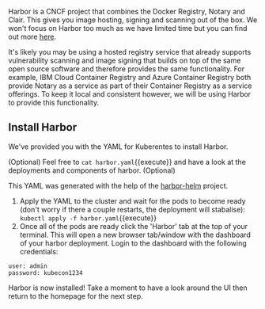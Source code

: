 Harbor is a CNCF project that combines the Docker Registry, Notary and Clair. This gives you image hosting, signing and scanning out of the box. We won't focus on Harbor too much as we have limited time but you can find out more [here](https://github.com/goharbor/harbor/blob/master/README.md).

It's likely you may be using a hosted registry service that already supports vulnerability scanning and image signing that builds on top of the same open source software and therefore provides the same functionality. For example, IBM Cloud Container Registry and Azure Container Registry both provide Notary as a service as part of their Container Registry as a service offerings. To keep it local and consistent however, we will be using Harbor to provide this functionality.

<!-- ## Setup

When running a cluster, you would normally add the Harbor CA to your cluster's trusted CAs. Since we are using a local minikube for our cluster, we will just start minikube with making an exception for harbor as an insecure registry.

1. First get your Minikube IP. Minikube may take a minute to start.

    ```bash
    minikube start
    MINIKUBE_IP=$(minikube ip)
    minikube stop
    ```

2. Start the cluster with the insecure registry flag.

    ```bash
    minikube start --insecure-registry=https://$MINIKUBE_IP:30003
    ```

3. We will deploy our registry as an application in minikube, using the harbor setup. To install Harbor run:

    ```bash
    helm template setup/harbor --name harbor --set expose.tls.commonName=$MINIKUBE_IP --set externalURL=https://$MINIKUBE_IP:30003  > setup/harbor.yaml
    kubectl apply -f setup/harbor.yaml
    ```

    This step can take a few minutes. You can check the progress by accessing the application at <Minikube_IP>:30003 in your browser or taking a look at the cluster state.

    ```bash
    kubectl get all
    ```

While you're waiting for Harbor to start, you can proceed to add the certificate to your local machine.

### Add the Harbor CA to your machine's trusted CAs

Adding the certificates to your machine's trusted CAs is not necessary to deploy into the cluster, but we will need it for later steps using Notary.

1. Retrieve the CA cert from Kubernetes

    ```bash
    kubectl get secrets -o json harbor-harbor-nginx | jq -r '.data["ca.crt"]' | base64 --decode > harbor-ca.crt
    ```

2. Add trusted root certificate

    **OSX**

    ```bash
    sudo security add-trusted-cert -d -r trustRoot -k /Library/Keychains/System.keychain harbor-ca.crt
    # Then restart your Docker Daemon for it to take effect.
    ```

    **Ubuntu/Debian**

    ```bash
    sudo cp harbor-ca.crt /usr/local/share/ca-certificates/harbor-ca.crt
    sudo update-ca-certificates
    ```

    **Windows**

    ```bash
    certutil -addstore -f "ROOT" harbor-ca.crt
    # Then restart your Docker Daemon for it to take effect.
    ```

3. Verify that Harbor is now trusted by logging in to the registry.

    ```bash
    docker login -u admin -p kubecon1234 $MINIKUBE_IP:30003
    ```

    If you get a `400 Bad Request` error, wait a minute and try again. -->

## Install Harbor

We've provided you with the YAML for Kuberentes to install Harbor.

(Optional) Feel free to `cat harbor.yaml`{{execute}} and have a look at the deployments and components of harbor. (Optional)

This YAML was generated with the help of the [harbor-helm](https://github.com/goharbor/harbor-helm/tree/1.0.0) project.

1. Apply the YAML to the cluster and wait for the pods to become ready (don't worry if there a couple restarts, the deployment will stabalise):  
`kubectl apply -f harbor.yaml`{{execute}}
1. Once all of the pods are ready click the 'Harbor' tab at the top of your terminal. This will open a new browser tab/window with the dashboard of your harbor deployment. Login to the dashboard with the following credentials:
```
user: admin
password: kubecon1234
```

Harbor is now installed! Take a moment to have a look around the UI then return to the homepage for the next step.
